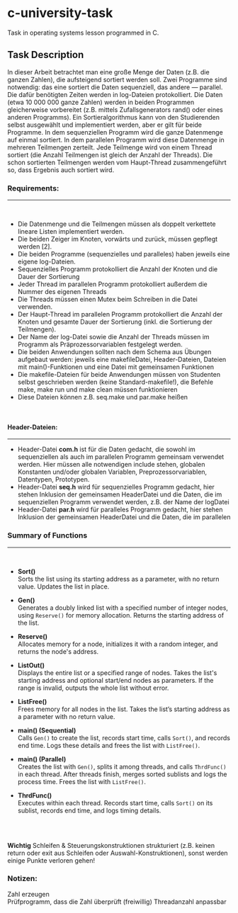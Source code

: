 # c-university-task
Task in operating systems lesson programmed in C.

## Task Description
In dieser Arbeit betrachtet man eine große Menge der Daten (z.B. die ganzen Zahlen), die aufsteigend sortiert
werden soll. Zwei Programme sind notwendig: das eine sortiert die Daten sequenziell, das andere ― parallel. Die
dafür benötigten Zeiten werden in log-Dateien protokolliert. Die Daten (etwa 10 000 000 ganze Zahlen) werden in
beiden Programmen gleicherweise vorbereitet (z.B. mittels Zufallsgenerators rand() oder eines anderen
Programms). Ein Sortieralgorithmus kann von den Studierenden selbst ausgewählt und implementiert werden, aber
er gilt für beide Programme. In dem sequenziellen Programm wird die ganze Datenmenge auf einmal sortiert. In
dem parallelen Programm wird diese Datenmenge in mehreren Teilmengen zerteilt. Jede Teilmenge wird von einem
Thread sortiert (die Anzahl Teilmengen ist gleich der Anzahl der Threads). Die schon sortierten Teilmengen werden
vom Haupt-Thread zusammengeführt so, dass Ergebnis auch sortiert wird.


### Requirements:
---
</br> 


- Die Datenmenge und die Teilmengen müssen als doppelt verkettete lineare Listen implementiert werden. 
- Die beiden Zeiger im Knoten, vorwärts und zurück, müssen gepflegt werden [2]. 
- Die beiden Programme (sequenzielles und paralleles) haben jeweils eine eigene log-Dateien. 
- Sequenzielles Programm protokolliert die Anzahl der Knoten und die Dauer der Sortierung
- Jeder Thread im parallelen Programm protokolliert außerdem die Nummer des eigenen Threads
- Die Threads müssen einen Mutex beim Schreiben in die Datei verwenden. 
- Der Haupt-Thread im parallelen Programm protokolliert die Anzahl der Knoten und gesamte Dauer der Sortierung (inkl. die Sortierung der Teilmengen). 
- Der Name der log-Datei sowie die Anzahl der Threads müssen im Programm als Präprozessorvariablen festgelegt werden.
- Die beiden Anwendungen sollten nach dem Schema aus Übungen aufgebaut werden: jeweils eine makefileDatei, Header-Dateien, Dateien  mit main()-Funktionen und eine Datei mit gemeinsamen Funktionen
- Die makefile-Dateien für beide Anwendungen müssen von Studenten selbst geschrieben werden (keine Standard-makefile!), die Befehle make, make run und make clean müssen funktionieren
- Diese Dateien können z.B. seq.make und par.make heißen


</br> 

#### Header-Dateien:
---
- Header-Datei <strong>com.h</strong> ist für die Daten gedacht, die sowohl im sequenziellen als auch im parallelen Programm gemeinsam verwendet werden. Hier müssen alle notwendigen include stehen, globalen
Konstanten und/oder globalen Variablen, Preprozessorvariablen, Datentypen, Prototypen.
- Header-Datei <strong>seq.h</strong> wird für sequenzielles Programm gedacht, hier stehen Inklusion der gemeinsamen HeaderDatei und die Daten, die im sequenziellen Programm verwendet werden, z.B. der Name der logDatei
- Header-Datei <strong>par.h</strong> wird für paralleles Programm gedacht, hier stehen Inklusion der gemeinsamen HeaderDatei und die Daten, die im parallelen

### Summary of Functions
---
</br>

- **Sort()**  
  Sorts the list using its starting address as a parameter, with no return value. Updates the list in place.

- **Gen()**  
  Generates a doubly linked list with a specified number of integer nodes, using `Reserve()` for memory allocation. Returns the starting address of the list.

- **Reserve()**  
  Allocates memory for a node, initializes it with a random integer, and returns the node's address.

- **ListOut()**  
  Displays the entire list or a specified range of nodes. Takes the list's starting address and optional start/end nodes as parameters. If the range is invalid, outputs the whole list without error.

- **ListFree()**  
  Frees memory for all nodes in the list. Takes the list’s starting address as a parameter with no return value.

- **main() (Sequential)**  
  Calls `Gen()` to create the list, records start time, calls `Sort()`, and records end time. Logs these details and frees the list with `ListFree()`.

- **main() (Parallel)**  
  Creates the list with `Gen()`, splits it among threads, and calls `ThrdFunc()` in each thread. After threads finish, merges sorted sublists and logs the process time. Frees the list with `ListFree()`.

- **ThrdFunc()**  
  Executes within each thread. Records start time, calls `Sort()` on its sublist, records end time, and logs timing details.

</br></br>


**Wichtig** Schleifen & Steuerungskonstruktionen strukturiert (z.B. keinen return oder exit aus Schleifen oder Auswahl-Konstruktionen), sonst werden einige Punkte verloren gehen!

### Notizen: 
Zahl erzeugen </br>
Prüfprogramm, dass die Zahl überprüft (freiwillig) 
Threadanzahl anpassbar  


